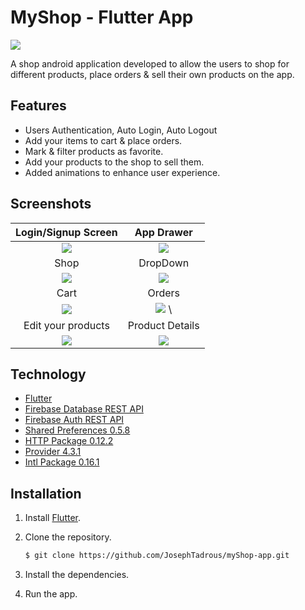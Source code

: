 # MyShop - Flutter App

![](https://img.shields.io/github/repo-size/JosephTadrous/myShop-app)

A shop android application developed to allow the users to shop for different products, place orders & sell their own products on the app.

## Features

  - Users Authentication, Auto Login, Auto Logout
  - Add your items to cart & place orders.
  - Mark & filter products as favorite.
  - Add your products to the shop to sell them.
  - Added animations to enhance user experience.
## Screenshots
Login/Signup Screen          |  App Drawer
:-------------------------:|:-------------------------:
![](https://i.imgur.com/qVP0mAy.jpg)|  ![](https://i.imgur.com/erlzdL1.jpg) |
Shop | DropDown
![](https://i.imgur.com/bE0CpVB.jpg)  |    ![](https://i.imgur.com/t88Ylb7.jpg)        | 
Cart |  Orders 
![](https://i.imgur.com/WBmB7Iz.jpg) | ![](https://i.imgur.com/ArdKAus.jpg) \
Edit your products | Product Details
![](https://i.imgur.com/Y1BPl6F.jpg) | ![](https://i.imgur.com/ma8JpSW.jpg)




## Technology


- [Flutter](https://flutter.dev/)
- [Firebase Database REST API](https://firebase.google.com/docs/reference/rest/database)
- [Firebase Auth REST API](https://firebase.google.com/docs/reference/rest/auth)
- [Shared Preferences 0.5.8](https://pub.dev/packages/shared_preferences)
- [HTTP Package 0.12.2](https://pub.dev/packages/http)
- [Provider 4.3.1](https://pub.dev/packages/provider)
- [Intl Package 0.16.1](https://pub.dev/packages/intl)


## Installation

1. Install [Flutter](https://flutter.dev/docs/get-started/install).
2. Clone the repository.

    ```bash
    $ git clone https://github.com/JosephTadrous/myShop-app.git
    ```
2. Install the dependencies.
3. Run the app.







